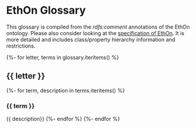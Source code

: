 # EthOn Glossary
This glossary is compiled from the _rdfs:comment_ annotations of the EthOn ontology.
Please also consider looking at the [specification of EthOn](https://ethon.consensys.net/EthOn_spec.html). 
It is more detailed and includes class/property hierarchy information and restrictions.

{%- for letter, terms in glossary.iteritems() %}
## {{ letter }}
{%- for term, description in terms.iteritems() %}
### {{ term }}
{{ description}}
{%- endfor %}
{%- endfor %}